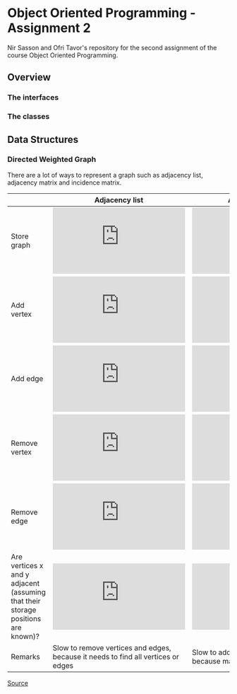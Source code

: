 # Object Oriented Programming - Assignment 2
Nir Sasson and Ofri Tavor's repository for the second assignment of the course Object Oriented Programming.

## Overview

### The interfaces

### The classes

## Data Structures

### Directed Weighted Graph

There are a lot of ways to represent a graph such as adjacency list, adjacency matrix and incidence matrix.

|                                                                                  | Adjacency list                                                                    | Adjacency matrix                                                      | Incidence matrix                                                                |
|----------------------------------------------------------------------------------|-----------------------------------------------------------------------------------|-----------------------------------------------------------------------|---------------------------------------------------------------------------------|
| Store graph                                                                      | ![][EQ1]                                                                          | ![][EQ5]                                                              | ![][EQ6]                                                                        |
| Add vertex                                                                       | ![][EQ2]                                                                          | ![][EQ5]                                                              | ![][EQ6]                                                                        |
| Add edge                                                                         | ![][EQ2]                                                                          | ![][EQ2]                                                              | ![][EQ6]                                                                        |
| Remove vertex                                                                    | ![][EQ3]                                                                          | ![][EQ5]                                                              | ![][EQ6]                                                                        |
| Remove edge                                                                      | ![][EQ4]                                                                          | ![][EQ4]                                                              | ![][EQ6]                                                                        |
| Are vertices x and y adjacent (assuming that their storage positions are known)? | ![][EQ4]                                                                          | ![][EQ4]                                                              | ![][EQ3]                                                                        |
| Remarks                                                                          | Slow to remove vertices and edges, because it needs to find all vertices or edges | Slow to add or remove vertices, because matrix must be resized/copied | Slow to add or remove vertices and edges, because matrix must be resized/copied |

[Source](https://en.wikipedia.org/wiki/Graph_(abstract_data_type)#Common_Data_Structures_for_Graph_Representation)

[EQ1]: https://latex.codecogs.com/svg.latex?O%28%7CV%7C&plus;%7CE%7C%29
[EQ2]: https://latex.codecogs.com/svg.latex?O%281%29
[EQ3]: https://latex.codecogs.com/svg.latex?O%28%7CE%7C%29
[EQ4]: https://latex.codecogs.com/svg.latex?O%28%7CV%7C%29
[EQ5]: https://latex.codecogs.com/svg.latex?O%28%7CV%7C%5E2%29
[EQ6]: https://latex.codecogs.com/svg.latex?O%28%7CV%7C%5Ccdot%20%7CE%7C%29